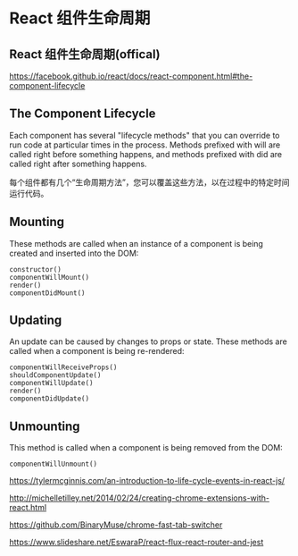# React 组件生命周期





## React 组件生命周期(offical)


https://facebook.github.io/react/docs/react-component.html#the-component-lifecycle



## The Component Lifecycle  

Each component has several "lifecycle methods" that you can override to run code at particular times in the process. Methods prefixed with will are called right before something happens, and methods prefixed with did are called right after something happens.

每个组件都有几个“生命周期方法”，您可以覆盖这些方法，以在过程中的特定时间运行代码。

## Mounting

These methods are called when an instance of a component is being created and inserted into the DOM:

    constructor()
    componentWillMount()
    render()
    componentDidMount()

## Updating

An update can be caused by changes to props or state. These methods are called when a component is being re-rendered:

    componentWillReceiveProps()
    shouldComponentUpdate()
    componentWillUpdate()
    render()
    componentDidUpdate()

## Unmounting

This method is called when a component is being removed from the DOM:

    componentWillUnmount()





https://tylermcginnis.com/an-introduction-to-life-cycle-events-in-react-js/


http://michelletilley.net/2014/02/24/creating-chrome-extensions-with-react.html

https://github.com/BinaryMuse/chrome-fast-tab-switcher


https://www.slideshare.net/EswaraP/react-flux-react-router-and-jest


















